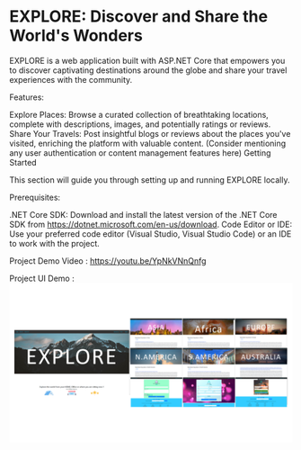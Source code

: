 # EXPLORE: Discover and Share the World's Wonders

EXPLORE is a web application built with ASP.NET Core that empowers you to discover captivating destinations around the globe and share your travel experiences with the community.

Features:

Explore Places: Browse a curated collection of breathtaking locations, complete with descriptions, images, and potentially ratings or reviews.
Share Your Travels: Post insightful blogs or reviews about the places you've visited, enriching the platform with valuable content. (Consider mentioning any user authentication or content management features here)
Getting Started

This section will guide you through setting up and running EXPLORE locally.

Prerequisites:

.NET Core SDK: Download and install the latest version of the .NET Core SDK from https://dotnet.microsoft.com/en-us/download.
Code Editor or IDE: Use your preferred code editor (Visual Studio, Visual Studio Code) or an IDE to work with the project.

Project Demo Video : https://youtu.be/YpNkVNnQnfg

Project UI Demo    : ![](https://github.com/AshfaqMahmud/EXPLORE-ASP-Project/blob/master/Untitled%20design%20(1).png)
